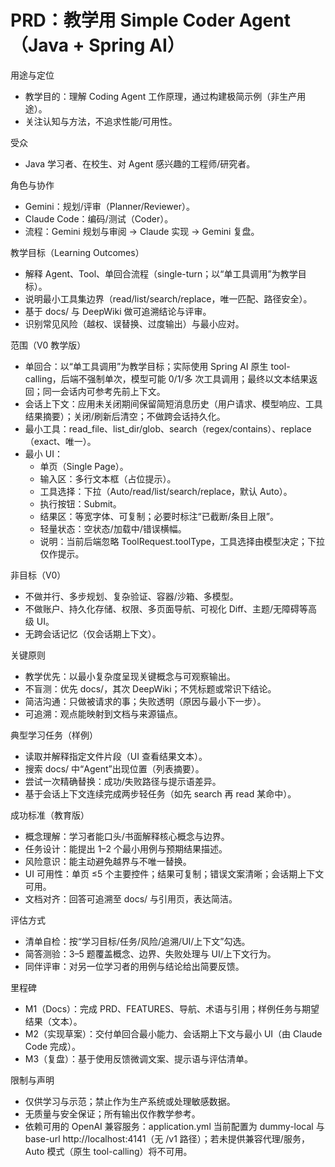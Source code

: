 # PRD：教学用 Simple Coder Agent（Java + Spring AI）

用途与定位
- 教学目的：理解 Coding Agent 工作原理，通过构建极简示例（非生产用途）。
- 关注认知与方法，不追求性能/可用性。

受众
- Java 学习者、在校生、对 Agent 感兴趣的工程师/研究者。

角色与协作
- Gemini：规划/评审（Planner/Reviewer）。
- Claude Code：编码/测试（Coder）。
- 流程：Gemini 规划与审阅 → Claude 实现 → Gemini 复盘。

教学目标（Learning Outcomes）
- 解释 Agent、Tool、单回合流程（single-turn；以“单工具调用”为教学目标）。
- 说明最小工具集边界（read/list/search/replace，唯一匹配、路径安全）。
- 基于 docs/ 与 DeepWiki 做可追溯结论与评审。
- 识别常见风险（越权、误替换、过度输出）与最小应对。

范围（V0 教学版）
- 单回合：以“单工具调用”为教学目标；实际使用 Spring AI 原生 tool-calling，后端不强制单次，模型可能 0/1/多 次工具调用；最终以文本结果返回；同一会话内可参考先前上下文。
- 会话上下文：应用未关闭期间保留简短消息历史（用户请求、模型响应、工具结果摘要）；关闭/刷新后清空；不做跨会话持久化。
- 最小工具：read_file、list_dir/glob、search（regex/contains）、replace（exact、唯一）。
- 最小 UI：
  - 单页（Single Page）。
  - 输入区：多行文本框（占位提示）。
  - 工具选择：下拉（Auto/read/list/search/replace，默认 Auto）。
  - 执行按钮：Submit。
  - 结果区：等宽字体、可复制；必要时标注“已截断/条目上限”。
  - 轻量状态：空状态/加载中/错误横幅。
  - 说明：当前后端忽略 ToolRequest.toolType，工具选择由模型决定；下拉仅作提示。

非目标（V0）
- 不做并行、多步规划、复杂验证、容器/沙箱、多模型。
- 不做账户、持久化存储、权限、多页面导航、可视化 Diff、主题/无障碍等高级 UI。
- 无跨会话记忆（仅会话期上下文）。

关键原则
- 教学优先：以最小复杂度呈现关键概念与可观察输出。
- 不盲测：优先 docs/，其次 DeepWiki；不凭标题或常识下结论。
- 简洁沟通：只做被请求的事；失败透明（原因与最小下一步）。
- 可追溯：观点能映射到文档与来源锚点。

典型学习任务（样例）
- 读取并解释指定文件片段（UI 查看结果文本）。
- 搜索 docs/ 中“Agent”出现位置（列表摘要）。
- 尝试一次精确替换：成功/失败路径与提示语差异。
- 基于会话上下文连续完成两步轻任务（如先 search 再 read 某命中）。

成功标准（教育版）
- 概念理解：学习者能口头/书面解释核心概念与边界。
- 任务设计：能提出 1–2 个最小用例与预期结果描述。
- 风险意识：能主动避免越界与不唯一替换。
- UI 可用性：单页 ≤5 个主要控件；结果可复制；错误文案清晰；会话期上下文可用。
- 文档对齐：回答可追溯至 docs/ 与引用页，表达简洁。

评估方式
- 清单自检：按“学习目标/任务/风险/追溯/UI/上下文”勾选。
- 简答测验：3–5 题覆盖概念、边界、失败处理与 UI/上下文行为。
- 同伴评审：对另一位学习者的用例与结论给出简要反馈。

里程碑
- M1（Docs）：完成 PRD、FEATURES、导航、术语与引用；样例任务与期望结果（文本）。
- M2（实现草案）：交付单回合最小能力、会话期上下文与最小 UI（由 Claude Code 完成）。
- M3（复盘）：基于使用反馈微调文案、提示语与评估清单。

限制与声明
- 仅供学习与示范；禁止作为生产系统或处理敏感数据。
- 无质量与安全保证；所有输出仅作教学参考。
- 依赖可用的 OpenAI 兼容服务：application.yml 当前配置为 dummy-local 与 base-url http://localhost:4141（无 /v1 路径）；若未提供兼容代理/服务，Auto 模式（原生 tool-calling）将不可用。